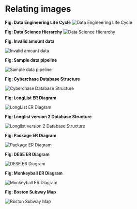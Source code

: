 # Relating images
**Fig: Data Engineering Life Cycle**
![Data Engineering Life Cycle](data_engineering_life_cycle.png)

**Fig: Data Science Hierarchy**
![Data Science Hierarchy](data_science_hierarchy.png)

**Fig: Invalid amount data**

![Invalid amount data](invalid_amount.png)

**Fig: Sample data pipeline**

![Sample data pipeline](data_pipeline.png)

**Fig: Cyberchase Database Structure**

![Cyberchase Database Structure](cyberchase_db_structure.png)

**Fig: LongList ER Diagram**

![LongList ER Diagram](longlist_ERdiagram.png)

**Fig: Longlist version 2 Database Structure**

![Longlist version 2 Database Structure](./longlist_v2_db_structure.png)

**Fig: Package ER Diagram**

![Package ER Diagram](package_ERD.png)

**Fig: DESE ER Diagram**

![DESE ER Diagram](dese_ERD.png)

**Fig: Monkeyball ER Diagram**

![Monkeyball ER Diagram](monkeyball_ERD.png)

**Fig: Boston Subway Map**

![Boston Subway Map](subwaymap.jpg)

